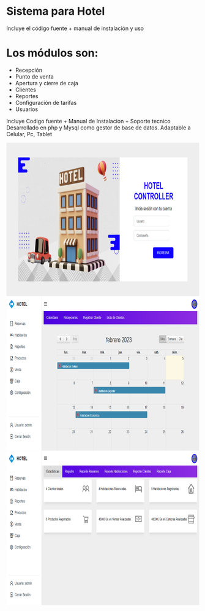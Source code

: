 # Sistema para Hotel

Incluye el código fuente + manual de instalación y uso

# Los módulos son:

- Recepción
- Punto de venta
- Apertura y cierre de caja
- Clientes
- Reportes
- Configuración de tarifas
- Usuarios

Incluye Codigo fuente + Manual de Instalacion + Soporte tecnico
Desarrollado en php y Mysql como gestor de base de datos.
Adaptable a Celular, Pc, Tablet    

<img src="IMG/Tesina/login.png" wight="500" height="400">
<img src="IMG/Tesina/calendario.png" wight="500" height="400">
<img src="IMG/Tesina/estadisticas1.png" wight="500" height="400">
